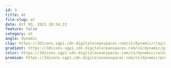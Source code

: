 ```yaml
---
id: 3
title: At
file-slug: at
date: Oct 03, 2021 20:34:23
feature: false
category: at
angle: dynamic
clay: https://3dicons.sgp1.cdn.digitaloceanspaces.com/v1/dynamic/clay/at-dynamic-clay.png
gradient: https://3dicons.sgp1.cdn.digitaloceanspaces.com/v1/dynamic/gradient/at-dynamic-gradient.png
color: https://3dicons.sgp1.cdn.digitaloceanspaces.com/v1/dynamic/color/at-dynamic-color.png
premium: https://3dicons.sgp1.cdn.digitaloceanspaces.com/v1/dynamic/premium/at-dynamic-premium.png
---
```

